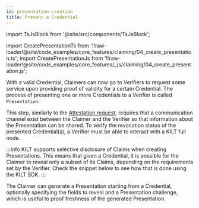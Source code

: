 ```yaml
---
id: presentation-creation
title: Present a Credential
---
```


import TsJsBlock from '@site/src/components/TsJsBlock';

import CreatePresentationTs from '!!raw-loader!@site/code_examples/core_features/claiming/04_create_presentation.ts';
import CreatePresentationJs from '!!raw-loader!@site/code_examples/core_features/_js/claiming/04_create_presentation.js';

With a valid Credential, Claimers can now go to Verifiers to request some service upon providing proof of validity for a certain Credential.
The process of presenting one or more Credentials to a Verifier is called `Presentation`.

This step, similarly to the [Attestation request](./02_attestation_request.md), requires that a communication channel exist between the Claimer and the Verifier so that information about the Presentation can be shared.
To verify the revocation status of the presented Credential(s), a Verifier must be able to interact with a KILT full node.

:::info
KILT supports selective disclosure of Claims when creating Presentations.
This means that given a Credential, it is possible for the Claimer to reveal only a subset of its Claims, depending on the requirements set by the Verifier.
Check the snippet below to see how that is done using the KILT SDK.
:::

The Claimer can generate a Presentation starting from a Credential, optionally specifying the fields to reveal and a Presentation challenge, which is useful to proof freshness of the generated Presentation.

<TsJsBlock tsSnippet={CreatePresentationTs} jsSnippet={CreatePresentationJs} />